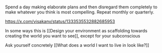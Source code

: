 Spend a day making elaborate plans and then disregard them completely to make whatever you think is most compelling. Repeat monthly or quarterly.

https://x.com/visakanv/status/1333535532882685953

In some ways this is [[Design your environment as scaffolding towards creating the world you want to see]], except for your subconscious

Ask yourself concretely [[What does a world I want to live in look like?]]